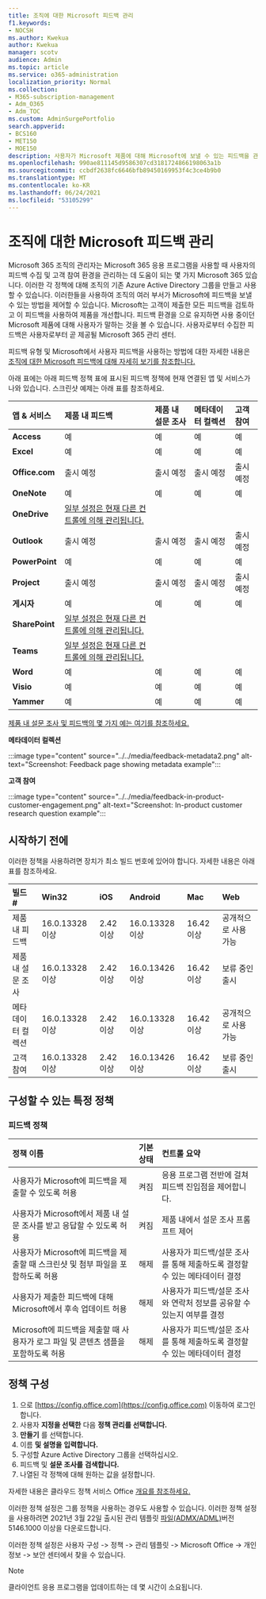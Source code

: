 ```yaml
---
title: 조직에 대한 Microsoft 피드백 관리
f1.keywords:
- NOCSH
ms.author: Kwekua
author: Kwekua
manager: scotv
audience: Admin
ms.topic: article
ms.service: o365-administration
localization_priority: Normal
ms.collection:
- M365-subscription-management
- Adm_O365
- Adm_TOC
ms.custom: AdminSurgePortfolio
search.appverid:
- BCS160
- MET150
- MOE150
description: 사용자가 Microsoft 제품에 대해 Microsoft에 보낼 수 있는 피드백을 관리합니다.
ms.openlocfilehash: 990ae811145d9586307cd3181724866198063a1b
ms.sourcegitcommit: ccbdf2638fc6646bfb89450169953f4c3ce4b9b0
ms.translationtype: MT
ms.contentlocale: ko-KR
ms.lasthandoff: 06/24/2021
ms.locfileid: "53105299"
---
```

# <a name="manage-microsoft-feedback-for-your-organization"></a>조직에 대한 Microsoft 피드백 관리

Microsoft 365 조직의 관리자는 Microsoft 365 응용 프로그램을 사용할 때 사용자의 피드백 수집 및 고객 참여 환경을 관리하는 데 도움이 되는 몇 가지 Microsoft 365 있습니다. 이러한 각 정책에 대해 조직의 기존 Azure Active Directory 그룹을 만들고 사용할 수 있습니다. 이러한들을 사용하여 조직의 여러 부서가 Microsoft에 피드백을 보낼 수 있는 방법을 제어할 수 있습니다. Microsoft는 고객이 제출한 모든 피드백을 검토하고 이 피드백을 사용하여 제품을 개선합니다. 피드백 환경을 으로  유지하면 사용 중이던 Microsoft 제품에 대해 사용자가 말하는 것을 볼 수 있습니다. 사용자로부터 수집한 피드백은 사용자로부터 곧 제공될 Microsoft 365 관리 센터.

피드백 유형 및 Microsoft에서 사용자 피드백을 사용하는 방법에 대한 자세한 내용은 [조직에 대한 Microsoft 피드백에 대해 자세히 보기를 참조합니다.](../misc/feedback-user-control.md)

아래 표에는 아래 피드백 정책 표에 표시된 피드백 정책에 현재 연결된 앱 및 서비스가 나와 있습니다. 스크린샷 예제는 아래 표를 참조하세요.

|**앱 & 서비스**|**제품 내 피드백** <br> |**제품 내 설문 조사** <br> |**메타데이터 컬렉션** <br> |**고객 참여** <br> |
|:-----|:-----|:-----|:-----|:-----|
|**Access**|예|예|예|예|
|**Excel**|예|예|예|예|
|**Office.com**|출시 예정|출시 예정|출시 예정|출시 예정|
|**OneNote**|예|예|예|예|
|**OneDrive**|[일부 설정은 현재 다른 컨트롤에 의해 관리됩니다.](/onedrive/disable-contact-support-send-feedback)||||
|**Outlook**|출시 예정|출시 예정|출시 예정|출시 예정|
|**PowerPoint**|예|예|예|예|
|**Project**|출시 예정|출시 예정|출시 예정|출시 예정|
|**게시자**|예|예|예|예|
|**SharePoint**|[일부 설정은 현재 다른 컨트롤에 의해 관리됩니다.](/powershell/module/sharepoint-online/set-spotenant)||||
|**Teams**|[일부 설정은 현재 다른 컨트롤에 의해 관리됩니다.](/microsoftteams/manage-feedback-policies-in-teams)||||
|**Word**|예|예|예|예|
|**Visio**|예|예|예|예|
|**Yammer**|예|예|예|예|

[제품 내 설문 조사 및 피드백의 몇 가지 예는 여기를 참조하세요.](/microsoft-365/admin/misc/feedback-user-control#in-product-surveys)

**메타데이터 컬렉션**

:::image type="content" source="../../media/feedback-metadata2.png" alt-text="Screenshot: Feedback page showing metadata example":::

**고객 참여**

:::image type="content" source="../../media/feedback-in-product-customer-engagement.png" alt-text="Screenshot: In-product customer research question example":::

## <a name="before-you-begin"></a>시작하기 전에

이러한 정책을 사용하려면 장치가 최소 빌드 번호에 있어야 합니다. 자세한 내용은 아래 표를 참조하세요.

|**빌드 #**|**Win32**|**iOS**|**Android**|**Mac**|**Web**|
|:-----|:-----|:-----|:-----|:-----|:-----|
|제품 내 피드백|16.0.13328 이상|2.42 이상|16.0.13328 이상|16.42 이상|공개적으로 사용 가능|
|제품 내 설문 조사|16.0.13328 이상|2.42 이상|16.0.13426 이상|16.42 이상|보류 중인 출시|
|메타데이터 컬렉션|16.0.13328 이상|2.42 이상|16.0.13328 이상|16.42 이상|공개적으로 사용 가능|
|고객 참여|16.0.13328 이상|2.42 이상|16.0.13426 이상|16.42 이상|보류 중인 출시|

## <a name="specific-policies-you-can-configure"></a>구성할 수 있는 특정 정책

### <a name="feedback-policies"></a>피드백 정책

|**정책 이름**|**기본 상태**|**컨트롤 요약**|
|:-----|:-----|:-----|
|사용자가 Microsoft에 피드백을 제출할 수 있도록 허용|켜짐|응용 프로그램 전반에 걸쳐 피드백 진입점을 제어합니다.|
|사용자가 Microsoft에서 제품 내 설문 조사를 받고 응답할 수 있도록 허용|켜짐|제품 내에서 설문 조사 프롬프트 제어|
|사용자가 Microsoft에 피드백을 제출할 때 스크린샷 및 첨부 파일을 포함하도록 허용|해제|사용자가 피드백/설문 조사를 통해 제출하도록 결정할 수 있는 메타데이터 결정|
|사용자가 제출한 피드백에 대해 Microsoft에서 후속 업데이트 허용|해제|사용자가 피드백/설문 조사와 연락처 정보를 공유할 수 있는지 여부를 결정|
|Microsoft에 피드백을 제출할 때 사용자가 로그 파일 및 콘텐츠 샘플을 포함하도록 허용|해제|사용자가 피드백/설문 조사를 통해 제출하도록 결정할 수 있는 메타데이터 결정|

## <a name="configure-policies"></a>정책 구성

1. 으로 [https://config.office.com](https://config.office.com) 이동하여 로그인합니다.
1. 사용자 **지정을 선택한** 다음 **정책 관리를 선택합니다.**
1. **만들기** 를 선택합니다.
1. 이름 **및 설명을** **입력합니다.**
1. 구성할 Azure Active Directory 그룹을 선택하십시오.
1. 피드백 및 **설문 조사를** **검색합니다.**
1. 나열된 각 정책에 대해 원하는 값을 설정합니다.

자세한 내용은 클라우드 정책 서비스 Office [개요를 참조하세요.](/deployoffice/overview-office-cloud-policy-service)

이러한 정책 설정은 그룹 정책을 사용하는 경우도 사용할 수 있습니다. 이러한 정책 설정을 사용하려면 2021년 3월 22일 출시된 관리 템플릿 [파일(ADMX/ADML)](https://www.microsoft.com/download/details.aspx?id=49030)버전 5146.1000 이상을 다운로드합니다.

이러한 정책 설정은 사용자 구성 -> 정책 -> 관리 템플릿 -> Microsoft Office -> 개인 정보 -> 보안 센터에서 찾을 수 있습니다.

> [!NOTE]
> 클라이언트 응용 프로그램을 업데이트하는 데 몇 시간이 소요됩니다.
